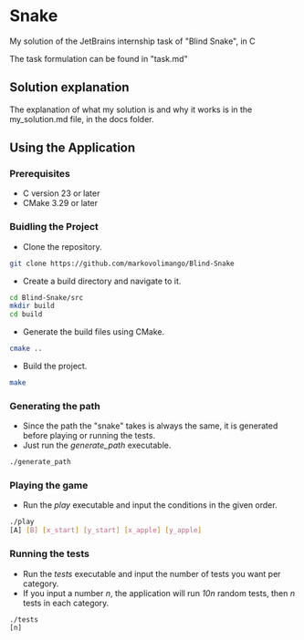 # Snake

My solution of the JetBrains internship task of "Blind Snake", in C

The task formulation can be found in "task.md"

## Solution explanation

The explanation of what my solution is and why it works is in the my_solution.md file, in the docs folder.

## Using the Application

### Prerequisites

- C version 23 or later
- CMake 3.29 or later

### Buidling the Project

- Clone the repository.

```bash
git clone https://github.com/markovolimango/Blind-Snake
```

- Create a build directory and navigate to it.

```bash
cd Blind-Snake/src
mkdir build
cd build
```

- Generate the build files using CMake.

```bash
cmake ..
```

- Build the project.

```bash
make
```

### Generating the path

- Since the path the "snake" takes is always the same, it is generated before playing or running the tests.
- Just run the *generate_path* executable.

```bash
./generate_path
```

### Playing the game

- Run the *play* executable and input the conditions in the given order.

```bash
./play
[A] [B] [x_start] [y_start] [x_apple] [y_apple]
```

### Running the tests

- Run the *tests* executable and input the number of tests you want per category.
- If you input a number *n*, the application will run *10n* random tests, then *n* tests in each category.

```bash
./tests
[n]
```
